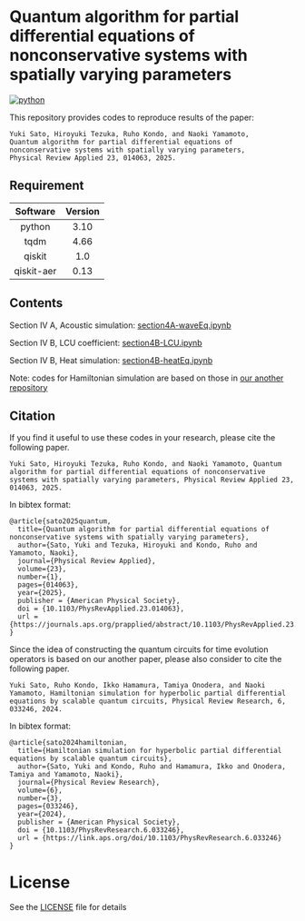 # Quantum algorithm for partial differential equations of nonconservative systems with spatially varying parameters

[![python](https://img.shields.io/badge/python-v3.10-blue)](https://www.python.org/downloads/release/python-3109/)

This repository provides codes to reproduce results of the paper:
```
Yuki Sato, Hiroyuki Tezuka, Ruho Kondo, and Naoki Yamamoto,
Quantum algorithm for partial differential equations of nonconservative systems with spatially varying parameters,
Physical Review Applied 23, 014063, 2025.
```

## Requirement

|  Software  |  Version  |
| :----: | :----: |
|  python  |  3.10  |
|  tqdm  |  4.66  |
|  qiskit  |  1.0  |
| qiskit-aer | 0.13 |
 
## Contents
 
Section IV A, Acoustic simulation: [section4A-waveEq.ipynb](/section4A-waveEq.ipynb)

Section IV B, LCU coefficient: [section4B-LCU.ipynb](/section4B-LCU.ipynb)

Section IV B, Heat simulation: [section4B-heatEq.ipynb](/section4B-heatEq.ipynb)

Note: codes for Hamiltonian simulation are based on those in [our another repository](https://github.com/ToyotaCRDL/hamiltonian-simulation-for-hyperbolic-pde)
  
## Citation

If you find it useful to use these codes in your research, please cite the following paper.

```
Yuki Sato, Hiroyuki Tezuka, Ruho Kondo, and Naoki Yamamoto, Quantum algorithm for partial differential equations of nonconservative systems with spatially varying parameters, Physical Review Applied 23, 014063, 2025.
```

In bibtex format:
```
@article{sato2025quantum,
  title={Quantum algorithm for partial differential equations of nonconservative systems with spatially varying parameters},
  author={Sato, Yuki and Tezuka, Hiroyuki and Kondo, Ruho and Yamamoto, Naoki},
  journal={Physical Review Applied},
  volume={23},
  number={1},
  pages={014063},
  year={2025},
  publisher = {American Physical Society},
  doi = {10.1103/PhysRevApplied.23.014063},
  url = {https://journals.aps.org/prapplied/abstract/10.1103/PhysRevApplied.23.014063}
}
```


Since the idea of constructing the quantum circuits for time evolution operators is based on our another paper, please also consider to cite the following paper.
```
Yuki Sato, Ruho Kondo, Ikko Hamamura, Tamiya Onodera, and Naoki Yamamoto, Hamiltonian simulation for hyperbolic partial differential equations by scalable quantum circuits, Physical Review Research, 6, 033246, 2024.
```

In bibtex format:
```
@article{sato2024hamiltonian,
  title={Hamiltonian simulation for hyperbolic partial differential equations by scalable quantum circuits},
  author={Sato, Yuki and Kondo, Ruho and Hamamura, Ikko and Onodera, Tamiya and Yamamoto, Naoki},
  journal={Physical Review Research},
  volume={6},
  number={3},
  pages={033246},
  year={2024},
  publisher = {American Physical Society},
  doi = {10.1103/PhysRevResearch.6.033246},
  url = {https://link.aps.org/doi/10.1103/PhysRevResearch.6.033246}
}
```
 
# License

See the [LICENSE](/LICENSE.txt) file for details
